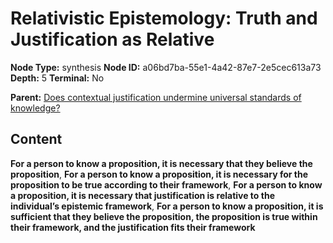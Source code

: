 # Relativistic Epistemology: Truth and Justification as Relative

**Node Type:** synthesis
**Node ID:** a06bd7ba-55e1-4a42-87e7-2e5cec613a73
**Depth:** 5
**Terminal:** No

**Parent:** [Does contextual justification undermine universal standards of knowledge?](does-contextual-justification-undermine-universal-standards-of-knowledge-antithesis-254b04cb-3029-4774-8b39-1a56c55f2722.md)

## Content

**For a person to know a proposition, it is necessary that they believe the proposition**, **For a person to know a proposition, it is necessary for the proposition to be true according to their framework**, **For a person to know a proposition, it is necessary that justification is relative to the individual’s epistemic framework**, **For a person to know a proposition, it is sufficient that they believe the proposition, the proposition is true within their framework, and the justification fits their framework**
